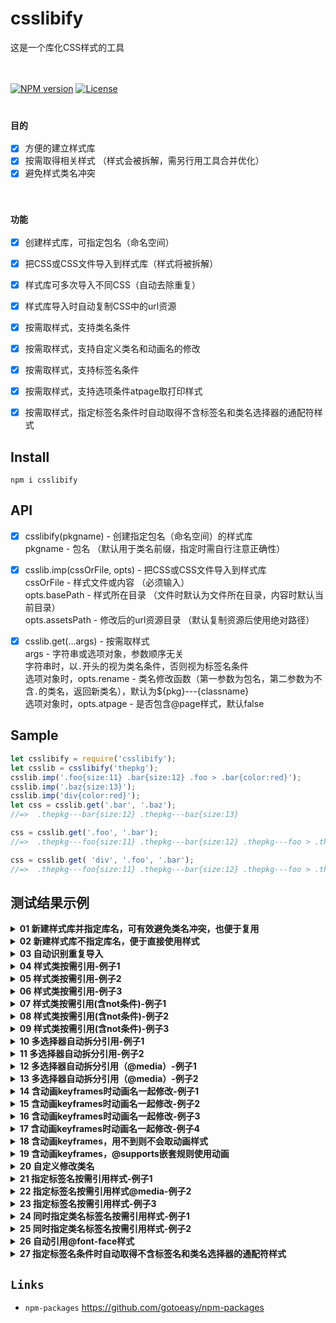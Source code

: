 # csslibify
这是一个库化CSS样式的工具<br>
<br>
<br>

[![NPM version](https://img.shields.io/npm/v/csslibify.svg)](https://www.npmjs.com/package/csslibify)
[![License](https://img.shields.io/badge/License-Apache%202-brightgreen.svg)](http://www.apache.org/licenses/LICENSE-2.0)
<br>
<br>
### `目的`
- [x] 方便的建立样式库
- [x] 按需取得相关样式 （样式会被拆解，需另行用工具合并优化）
- [x] 避免样式类名冲突
<br>

### `功能`
- [x] 创建样式库，可指定包名（命名空间）<br>
- [x] 把CSS或CSS文件导入到样式库（样式将被拆解）<br>
- [x] 样式库可多次导入不同CSS（自动去除重复）<br>
- [x] 样式库导入时自动复制CSS中的url资源<br>
- [x] 按需取样式，支持类名条件<br>
- [x] 按需取样式，支持自定义类名和动画名的修改<br>
- [x] 按需取样式，支持标签名条件<br>
- [x] 按需取样式，支持选项条件atpage取打印样式<br>
- [x] 按需取样式，指定标签名条件时自动取得不含标签名和类名选择器的通配符样式<br>


## Install
```
npm i csslibify
```


## API
- [x] csslibify(pkgname) - 创建指定包名（命名空间）的样式库<br>
      pkgname - 包名 （默认用于类名前缀，指定时需自行注意正确性）<br>
- [x] csslib.imp(cssOrFile, opts) - 把CSS或CSS文件导入到样式库<br>
      cssOrFile - 样式文件或内容 （必须输入）<br>
      opts.basePath - 样式所在目录 （文件时默认为文件所在目录，内容时默认当前目录）<br>
      opts.assetsPath - 修改后的url资源目录 （默认复制资源后使用绝对路径）<br>
- [x] csslib.get(...args) - 按需取样式<br>
      args - 字符串或选项对象，参数顺序无关<br>
      字符串时，以`.`开头的视为类名条件，否则视为标签名条件<br>
      选项对象时，opts.rename - 类名修改函数（第一参数为包名，第二参数为不含`.`的类名，返回新类名），默认为${pkg}---{classname}<br>
      选项对象时，opts.atpage - 是否包含@page样式，默认false<br>


## Sample
```js
let csslibify = require('csslibify');
let csslib = csslibify('thepkg');
csslib.imp('.foo{size:11} .bar{size:12} .foo > .bar{color:red}');
csslib.imp('.baz{size:13}');
csslib.imp('div{color:red}');
let css = csslib.get('.bar', '.baz');
//=>  .thepkg---bar{size:12} .thepkg---baz{size:13}

css = csslib.get('.foo', '.bar');
//=>  .thepkg---foo{size:11} .thepkg---bar{size:12} .thepkg---foo > .thepkg---bar{color:red}

css = csslib.get( 'div', '.foo', '.bar');
//=>  .thepkg---foo{size:11} .thepkg---bar{size:12} .thepkg---foo > .thepkg---bar{color:red} div{color:red}
```

## 测试结果示例
<details>
<summary><strong>01 新建样式库并指定库名，可有效避免类名冲突，也便于复用</strong></summary>

```js
let csslibify = require('csslibify');
let csslib = csslibify('pkg');
csslib.imp('.foo{size:1}');
csslib.imp('.bar{size:2}');

let result = csslib.get( '.foo', '.bar' );

/*
// result:

.pkg---foo{size:1}
.pkg---bar{size:2}
*/
```
</details>


<details>
<summary><strong>02 新建样式库不指定库名，便于直接使用样式</strong></summary>

```js
let csslibify = require('csslibify');
let csslib = csslibify();
csslib.imp('.foo{size:1}');
csslib.imp('.bar{size:2}');

let result = csslib.get( '.foo', '.bar' );

/*
// result:

.foo{size:1}
.bar{size:2}
*/
```
</details>


<details>
<summary><strong>03 自动识别重复导入</strong></summary>

```js
let csslibify = require('csslibify');
let csslib = csslibify();
csslib.imp('.foo{size:1}');
csslib.imp('.foo{size:1}');
csslib.imp('.foo{size:1}');

let result = csslib.get( '.foo' );

/*
// result:

.foo{size:1}
*/
```
</details>


<details>
<summary><strong>04 样式类按需引用-例子1</strong></summary>

```js
let csslibify = require('csslibify');
let csslib = csslibify();
csslib.imp('.foo{size:1}');
csslib.imp('.bar{size:2}');
csslib.imp('.baz{size:3}');

let result = csslib.get( '.baz' );

/*
// result:

.baz{size:3}
*/
```
</details>


<details>
<summary><strong>05 样式类按需引用-例子2</strong></summary>

```js
let csslibify = require('csslibify');
let csslib = csslibify();
csslib.imp('.foo{size:1}');
csslib.imp('.bar .baz{size:2}');
csslib.imp('.baz{size:3}');

let result = csslib.get( '.baz' );

/*
// result:

.baz{size:3}
*/
```
</details>


<details>
<summary><strong>06 样式类按需引用-例子3</strong></summary>

```js
let csslibify = require('csslibify');
let csslib = csslibify();
csslib.imp('.foo{size:1}');
csslib.imp('.bar .baz{size:2}');
csslib.imp('.baz{size:3}');

let result = csslib.get( '.bar', '.baz' );

/*
// result:

.bar .baz{size:2}
.baz{size:3}
*/
```
</details>


<details>
<summary><strong>07 样式类按需引用(含not条件)-例子1</strong></summary>

```js
let csslibify = require('csslibify');
let csslib = csslibify('pkg');
csslib.imp('.foo{size:1} .bar{size:2} .foo:not(.bar){size:3}');

let result = csslib.get( '.foo' );

/*
// result:

.pkg---foo{size:1}
.pkg---foo:not(.pkg---bar){size:3}
*/
```
</details>


<details>
<summary><strong>08 样式类按需引用(含not条件)-例子2</strong></summary>

```js
let csslibify = require('csslibify');
let csslib = csslibify('pkg');
csslib.imp('.foo{size:1} .bar{size:2} .foo:not(.bar){size:3}');

let result = csslib.get( '.bar' );

/*
// result:

.pkg---bar{size:2}
*/
```
</details>


<details>
<summary><strong>09 样式类按需引用(含not条件)-例子3</strong></summary>

```js
let csslibify = require('csslibify');
let csslib = csslibify('pkg');
csslib.imp('.foo{size:1} .bar{size:2} .foo:not(.bar){size:3}');

let result = csslib.get( '.foo', '.bar' );

/*
// result:

.pkg---foo{size:1}
.pkg---bar{size:2}
.pkg---foo:not(.pkg---bar){size:3}
*/
```
</details>


<details>
<summary><strong>10 多选择器自动拆分引用-例子1</strong></summary>

```js
let csslibify = require('csslibify');
let csslib = csslibify('pkg');
csslib.imp('.foo,.bar{size:1} .bar,.baz{color:red}');

let result = csslib.get( '.foo' );

/*
// result:

.pkg---foo{size:1}
*/
```
</details>


<details>
<summary><strong>11 多选择器自动拆分引用-例子2</strong></summary>

```js
let csslibify = require('csslibify');
let csslib = csslibify('pkg');
csslib.imp('.foo,.bar{size:1} .bar,.baz{color:red}');

let result = csslib.get( '.foo', '.bar' );

/*
// result:

.pkg---foo{size:1}
.pkg---bar{size:1}
.pkg---bar{color:red}
*/
```
</details>


<details>
<summary><strong>12 多选择器自动拆分引用（@media）-例子1</strong></summary>

```js
let csslibify = require('csslibify');
let csslib = csslibify('pkg');
csslib.imp('@media (min-width: 768px) { .foo,.bar{margin: 0} }');

let result = csslib.get( '.foo' );

/*
// result:

@media (min-width: 768px) { .pkg---foo{margin: 0} }
*/
```
</details>


<details>
<summary><strong>13 多选择器自动拆分引用（@media）-例子2</strong></summary>

```js
let csslibify = require('csslibify');
let csslib = csslibify('pkg');
csslib.imp('@media (min-width: 768px) { .foo,.bar{margin: 0} }');

let result = csslib.get( '.foo', '.bar' );

/*
// result:

@media (min-width: 768px) { .pkg---foo{margin: 0} }
@media (min-width: 768px) { .pkg---bar{margin: 0} }
*/
```
</details>


<details>
<summary><strong>14 含动画keyframes时动画名一起修改-例子1</strong></summary>

```js
let csslibify = require('csslibify');
let csslib = csslibify('pkg');
csslib.imp(`
  @keyframes foo{
    0% {background:red}
    to {background:yellow}
  }
  .bar {
    animation:foo 5s;
  }
  .baz {
    size:14;
  }
`);

let result = csslib.get( '.bar' );

/*
// result:

.pkg---bar{animation:pkg---foo 5s}
@keyframes pkg---foo{
  0% {background:red}
  to {background:yellow}
}
*/
```
</details>


<details>
<summary><strong>15 含动画keyframes时动画名一起修改-例子2</strong></summary>

```js
let csslibify = require('csslibify');
let csslib = csslibify('pkg');
csslib.imp(`
  @keyframes foo{
    0% {background:red}
    to {background:yellow}
  }
  .bar {
    animation-name:foo;
    animation-duration: 5s;
  }
  .baz {
    size:14;
  }
`);

let result = csslib.get( '.bar', '.baz' );

/*
// result:

.pkg---bar{
  animation:pkg---foo;
  animation-duration: 5s
}
.pkg---baz{size:14}
@keyframes pkg---foo{
  0% {background:red}
  to {background:yellow}
}
*/
```
</details>


<details>
<summary><strong>16 含动画keyframes时动画名一起修改-例子3</strong></summary>

```js
let csslibify = require('csslibify');
let csslib = csslibify('pkg');
csslib.imp(`
  @keyframes foo{
    0% {background:red}
    to {background:yellow}
  }
  @media (min-width: 768px) {
    .bar {
      animation:foo 5s;
    }
  }
  .baz {
    size:14;
  }
`);

let result = csslib.get( '.bar' );

/*
// result:

@keyframes pkg---foo{
  0% {background:red}
  to {background:yellow}
}
@media (min-width: 768px) {
  .pkg---bar{animation:pkg---foo 5s}
}
*/
```
</details>


<details>
<summary><strong>17 含动画keyframes时动画名一起修改-例子4</strong></summary>

```js
let csslibify = require('csslibify');
let csslib = csslibify('pkg');
csslib.imp(`
  @keyframes foo{
    0% {background:red}
    to {background:yellow}
  }
  @media (min-width: 768px) {
    .bar {
      animation-name:foo;
      animation-duration: 5s;
    }
  }
  .baz {
    size:14;
  }
`);

let result = csslib.get( '.bar', '.baz' );

/*
// result:

.pkg---baz{size:14}
@keyframes pkg---foo{
  0% {background:red}
  to {background:yellow}
}
@media (min-width: 768px) {
  .pkg---bar{
    animation:pkg---foo;
    animation-duration: 5s
  }
}
*/
```
</details>


<details>
<summary><strong>18 含动画keyframes，用不到则不会取动画样式</strong></summary>

```js
let csslibify = require('csslibify');
let csslib = csslibify('pkg');
csslib.imp(`
  @keyframes foo{
    0% {background:red}
    to {background:yellow}
  }
  .bar {
    animation-name:foo;
    animation-duration: 5s;
  }
  .baz {
    size:14;
  }
`);

let result = csslib.get( '.baz' );

/*
// result:

.pkg---baz{size:14}
*/
```
</details>


<details>
<summary><strong>19 含动画keyframes，@supports嵌套规则使用动画</strong></summary>

```js
let csslibify = require('csslibify');
let csslib = csslibify('pkg');
csslib.imp(`
  @keyframes foo{
    0% {background:red}
    to {background:yellow}
  }
  @supports (position: sticky) {
    .bar {
      animation:foo 5s;
    }
  }
  .baz {
    size:14;
  }
`);

let result = csslib.get( '.bar' );

/*
// result:

@keyframes pkg---foo {
  0% {background: red}
  to {background: yellow}
}
@supports (position: sticky) {
  .pkg---bar{animation:pkg---foo 5s}
}
*/
```
</details>


<details>
<summary><strong>20 自定义修改类名 </strong></summary>

```js
let csslibify = require('csslibify');
let csslib = csslibify('pkg');
csslib.imp('.foo{size:1}');

let result = csslib.get( '.foo', {rename: (pkg,name) => name + '-----' + pkg} );

/*
// result:

.foo-----pkg{size:1}
*/
```
</details>


<details>
<summary><strong>21 指定标签名按需引用样式-例子1 </strong></summary>

```js
let csslibify = require('csslibify');
let csslib = csslibify('pkg');
csslib.imp('a{size:1} .foo div{size:2}');

let result = csslib.get( 'a' );

/*
// result:

a{size:1}
*/
```
</details>


<details>
<summary><strong>22 指定标签名按需引用样式@media-例子2 </strong></summary>

```js
let csslibify = require('csslibify');
let csslib = csslibify('pkg');
csslib.imp('@media (min-width: 768px) { a{size:1} .foo div{size:2} }');

let result = csslib.get( 'div' );

/*
// result:(blank)

*/
```
</details>


<details>
<summary><strong>23 指定标签名按需引用样式-例子3 </strong></summary>

```js
let csslibify = require('csslibify');
let csslib = csslibify('pkg');
csslib.imp('a{size:1} .foo div{size:2}');

let result = csslib.get( 'div' );

/*
// result:(blank)

*/
```
</details>


<details>
<summary><strong>24 同时指定类名标签名按需引用样式-例子1 </strong></summary>

```js
let csslibify = require('csslibify');
let csslib = csslibify('pkg');
csslib.imp('a{size:1} .foo div{size:2}');

let result = csslib.get( 'div', '.foo' );

/*
// result:

.pkg---foo div{size:2}
*/
```
</details>


<details>
<summary><strong>25 同时指定类名标签名按需引用样式-例子2 </strong></summary>

```js
let csslibify = require('csslibify');
let csslib = csslibify('pkg');
csslib.imp('@media (min-width: 768px) { a{size:1} .foo div{size:2} }');

let result = csslib.get( 'div', '.foo' );

/*
// result:

@media (min-width: 768px) { .pkg---foo div{size:2} }
*/
```
</details>


<details>
<summary><strong>26 自动引用@font-face样式 </strong></summary>

```js
let csslibify = require('csslibify');
let csslib = csslibify('pkg');
csslib.imp(`
  @font-face {
    font-family: 'Font Awesome 5 Free';
    font-style: normal;
    font-weight: 900;
    font-display: auto;
    src: url("../webfonts/fa-solid-900.eot");
    src: url("../webfonts/fa-solid-900.eot?#iefix") format("embedded-opentype"),
         url("../webfonts/fa-solid-900.woff2") format("woff2"),
	 url("../webfonts/fa-solid-900.woff") format("woff"),
	 url("../webfonts/fa-solid-900.ttf") format("truetype"),
	 url("../webfonts/fa-solid-900.svg#fontawesome") format("svg");
  }

  .fa,
  .fas {
    font-family: 'Font Awesome 5 Free';
    font-weight: 900;
  }
`);

let result = csslib.get( '.fa' );

/*
// result: (注：实际url资源会被复制并哈希化文件名，默认路径改为资源文件的绝对路径)

  .pkg---fa {
    font-family: 'Font Awesome 5 Free';
    font-weight: 900;
  }

  @font-face {
    font-family: 'Font Awesome 5 Free';
    font-style: normal;
    font-weight: 900;
    font-display: auto;
    src: url("../webfonts/fa-solid-900.eot");
    src: url("../webfonts/fa-solid-900.eot?#iefix") format("embedded-opentype"),
         url("../webfonts/fa-solid-900.woff2") format("woff2"),
	 url("../webfonts/fa-solid-900.woff") format("woff"),
	 url("../webfonts/fa-solid-900.ttf") format("truetype"),
	 url("../webfonts/fa-solid-900.svg#fontawesome") format("svg");
  }

*/
```
</details>


<details>
<summary><strong>27 指定标签名条件时自动取得不含标签名和类名选择器的通配符样式</strong></summary>

```js
let csslibify = require('csslibify');
let csslib = csslibify('pkg');
csslib.imp('article,aside { display: block; }  [title]{color:red} * {box-sizing: border-box;}');

let result = csslib.get( 'article' );

/*
// result:

* {box-sizing: border-box;}
[title]{color:red}
article { display: block; }
*/
```
</details>






## `Links`
* `npm-packages` https://github.com/gotoeasy/npm-packages

